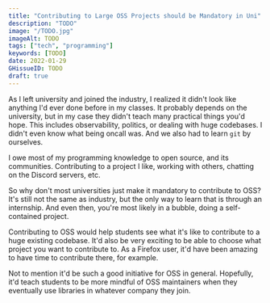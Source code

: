 ```yaml
---
title: "Contributing to Large OSS Projects should be Mandatory in Uni"
description: "TODO"
image: "/TODO.jpg"
imageAlt: TODO
tags: ["tech", "programming"]
keywords: [TODO]
date: 2022-01-29
GHissueID: TODO
draft: true
---
```


As I left university and joined the industry, I realized it didn't look like anything I'd ever done before in my classes. It probably depends on the university, but in my case they didn't teach many practical things you'd hope. This includes observability, politics, or dealing with huge codebases. I didn't even know what being oncall was. And we also had to learn `git` by ourselves.

I owe most of my programming knowledge to open source, and its communities. Contributing to a project I like, working with others, chatting on the Discord servers, etc.

So why don't most universities just make it mandatory to contribute to OSS? It's still not the same as industry, but the only way to learn that is through an internship. And even then, you're most likely in a bubble, doing a self-contained project.

Contributing to OSS would help students see what it's like to contribute to a huge existing codebase. It'd also be very exciting to be able to choose what project you want to contribute to. As a Firefox user, it'd have been amazing to have time to contribute there, for example.

Not to mention it'd be such a good initiative for OSS in general. Hopefully, it'd teach students to be more mindful of OSS maintainers when they eventually use libraries in whatever company they join.
